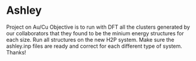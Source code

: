 # Ashley
Project on Au/Cu
Objective is to run with DFT all the clusters generated by our collaborators that they found to be the minium energy structures for each size.
Run all structures on the new H2P system.
Make sure the ashley.inp files are ready and correct for each different type of system.
Thanks!
